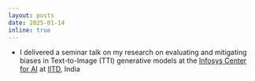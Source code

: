 ```yaml
---
layout: posts
date: 2025-01-14
inline: true
---
```


- I delivered a seminar talk on my research on evaluating and mitigating biases in Text-to-Image (TTI) generative models at the [Infosys Center for AI](https://cai.iiitd.ac.in/) at [IITD](https://iiitd.ac.in/), India 



